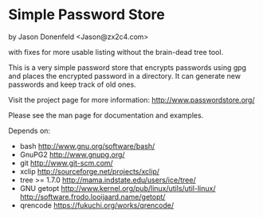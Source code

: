 # Simple Password Store

<div class="author">by Jason Donenfeld &lt;Jason@zx2c4.com&gt;</div>

with fixes for more usable listing without the brain-dead tree tool.

This is a very simple password store that encrypts passwords using gpg and
places the encrypted password in a directory. It can generate new passwords
and keep track of old ones.

Visit the project page for more information: http://www.passwordstore.org/

Please see the man page for documentation and examples.

Depends on:
- bash
  http://www.gnu.org/software/bash/
- GnuPG2
  http://www.gnupg.org/
- git
  http://www.git-scm.com/
- xclip
  http://sourceforge.net/projects/xclip/
- tree >= 1.7.0
  http://mama.indstate.edu/users/ice/tree/
- GNU getopt
  http://www.kernel.org/pub/linux/utils/util-linux/
  http://software.frodo.looijaard.name/getopt/
- qrencode
  https://fukuchi.org/works/qrencode/

